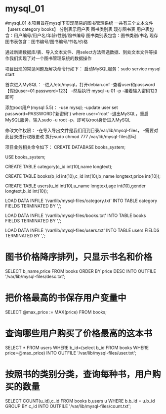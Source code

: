 # mysql_01
#mysql_01
本项目旨在mysql下实现简易的图书管理系统
一共有三个文本文件【users category books】
分别表示用户表   图书类别表   现存图书表
用户表包含：用户编号/用户名/年龄/性别/购书编号
图书类别表包含：图书类别/书名
现存图书表包含：图书编号/图书编号/书名/价格

通过新建数据库/表、导入文本文件、用select方法筛选数据、到处文本文件等操作我们实现了对一个图书管理系统的数据操作

项目出现的常见问题及解决命令行如下：
启动MySQL服务：sudo service mysql start

首次进入MySQL：
-进入/etc/mysql，打开debian.cnf
-查看user和password【假设user=01 password=123】
-然后执行 mysql -u 01 -p
-接着输入密码123即可

添加root用户(mysql 5.5)：
-use mysql;
-update user set password=PASSWORD('新密码') where user='root'
-退出MySQL，重启MySQL服务，输入sudo -u root -p，即可以root身份进入MySQL

修改文件权限：
-在导入导出文件是我们用到目录/var/lib/mysql-files，
-需要对此目录进行权限更改 执行sudo chmod 777 /var/lib/mysql-files即可

项目业务相关命令如下：
CREATE DATABASE books_system;

USE books_system;

CREATE TABLE category(c_id int(10),name longtext);

CREATE TABLE books(b_id int(10),c_id int(10),b_name longtext,price int(10));

CREATE TABLE users(u_id int(10),u_name longtext,age int(10),gender longtext,b_id int(10));

LOAD DATA INFILE '/var/lib/mysql-files/category.txt' INTO TABLE category FIELDS TERMINATED BY ',';

LOAD DATA INFILE '/var/lib/mysql-files/books.txt' INTO TABLE books FIELDS TERMINATED BY ',';

LOAD DATA INFILE '/var/lib/mysql-files/users.txt' INTO TABLE users FIELDS TERMINATED BY ',';

# 图书价格降序排列，只显示书名和价格

SELECT b_name,price FROM books ORDER BY price DESC INTO OUTFILE '/var/lib/mysql-files/desc.txt';

# 把价格最高的书保存用户变量中

SELECT @max_price := MAX(price) FROM books;

# 查询哪些用户购买了价格最高的这本书

SELECT * FROM users WHERE b_id=(select b_id FROM books WHERE price=@max_price) INTO OUTFILE '/var/lib/mysql-files/user.txt';

# 按照书的类别分类，查询每种书，用户购买的数量

SELECT COUNT(u_id),c_id FROM books b,users u WHERE b.b_id = u.b_id GROUP BY c_id INTO OUTFILE '/var/lib/mysql-files/count.txt';

